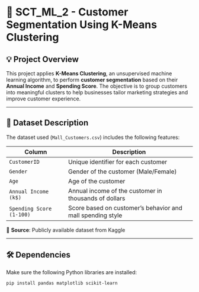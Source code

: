# 🎯 SCT_ML_2 - Customer Segmentation Using K-Means Clustering

## 💡 Project Overview

This project applies **K-Means Clustering**, an unsupervised machine learning algorithm, to perform **customer segmentation** based on their **Annual Income** and **Spending Score**. The objective is to group customers into meaningful clusters to help businesses tailor marketing strategies and improve customer experience.

---

## 📁 Dataset Description

The dataset used (`Mall_Customers.csv`) includes the following features:

| Column                  | Description                                               |
|-------------------------|-----------------------------------------------------------|
| `CustomerID`            | Unique identifier for each customer                       |
| `Gender`                | Gender of the customer (Male/Female)                      |
| `Age`                   | Age of the customer                                       |
| `Annual Income (k$)`    | Annual income of the customer in thousands of dollars     |
| `Spending Score (1-100)`| Score based on customer’s behavior and mall spending style|

📌 **Source**: Publicly available dataset from Kaggle

---

## 🛠️ Dependencies

Make sure the following Python libraries are installed:
```bash
pip install pandas matplotlib scikit-learn

